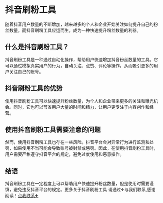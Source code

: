 # 抖音刷粉工具

随着抖音用户数量的不断增加，越来越多的个人和企业开始关注如何提升自己的粉丝数量。而抖音刷粉工具应运而生，成为一种快速提升粉丝数量的利器。

## 什么是抖音刷粉工具？

抖音刷粉工具是一种通过自动化操作，帮助用户快速增加抖音粉丝数量的工具。它可以通过模拟真实用户的行为，自动关注、点赞、评论等操作，从而吸引更多的用户关注自己的账号。

## 抖音刷粉工具的优势

使用抖音刷粉工具可以快速提升粉丝数量，为个人和企业带来更多的关注和曝光机会。同时，它也可以节省用户大量的时间和精力，让用户更专注于内容创作和经营。

## 使用抖音刷粉工具需要注意的问题

然而，使用抖音刷粉工具也存在一些风险。抖音平台会对异常行为进行监测和处罚，如果使用不当可能会导致账号被封禁或惩罚。因此，在使用抖音刷粉工具时，用户需要严格遵守抖音平台的规定，避免过度使用和恶意操作。

## 结语

抖音刷粉工具在一定程度上可以帮助用户快速提升粉丝数量，但是使用时需要谨慎，避免违反抖音平台的规定。更多关于抖音刷粉工具 请通过✈与我们联系,感谢阅读！[点我联系✈](https://www.k02.cc)